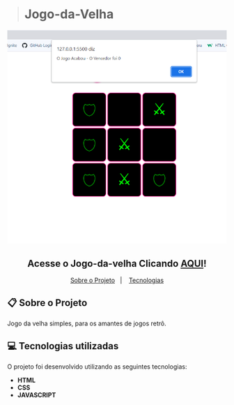 ><h1>Jogo-da-Velha</h1>


![](./image/img-projetoJdv.png)


<h2 align="center">
  Acesse o Jogo-da-velha Clicando <a target="_blank" href="https://erick-sarges.github.io/Jogo-da-Velha/">AQUI</a>!
</h2>


 <p align="center">
  <a href="#clipboard-sobre-o-projeto">Sobre o Projeto</a>&nbsp;&nbsp;&nbsp;|&nbsp;&nbsp;&nbsp;
  <a href="#computer-tecnologias-utilizadas">Tecnologias</a>
</p>

## :clipboard: Sobre o Projeto

Jogo da velha simples, para os amantes de jogos retrô.

## :computer: Tecnologias utilizadas
O projeto foi desenvolvido utilizando as seguintes tecnologias:
- <b>HTML</b>
- <b>CSS</b>
- <b>JAVASCRIPT</b>